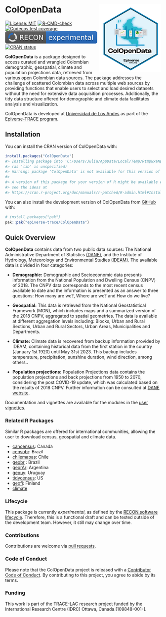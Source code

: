 
<!-- README.md is generated from README.Rmd. Please edit that file. -->
<!-- The code to render this README is stored in .github/workflows/render-readme.yaml -->
<!-- Variables marked with double curly braces will be transformed beforehand: -->
<!-- `packagename` is extracted from the DESCRIPTION file -->
<!-- `gh_repo` is extracted via a special environment variable in GitHub Actions -->

# **ColOpenData** <img src="man/figures/logo.svg" align="right" width="200"/>

<!-- badges: start -->

[![License:
MIT](https://img.shields.io/badge/License-MIT-yellow.svg)](https://opensource.org/license/mit)
[![R-CMD-check](https://github.com/epiverse-trace/ColOpenData/actions/workflows/R-CMD-check.yaml/badge.svg)](https://github.com/epiverse-trace/ColOpenData/actions/workflows/R-CMD-check.yaml)
[![Codecov test
coverage](https://codecov.io/gh/epiverse-trace/ColOpenData/branch/main/graph/badge.svg)](https://app.codecov.io/gh/epiverse-trace/ColOpenData?branch=main)
[![lifecycle-experimental](https://raw.githubusercontent.com/reconverse/reconverse.github.io/master/images/badge-experimental.svg)](https://www.reconverse.org/lifecycle.html#experimental)
[![CRAN
status](https://www.r-pkg.org/badges/version/ColOpenData)](https://CRAN.R-project.org/package=ColOpenData)

<!-- badges: end -->

**ColOpenData** is a package designed to access curated and wrangled
Colombian demographic, geospatial, climate and population projections
data, retrieved from various open Colombian data sources. The package
addresses the challenge of scattered Colombian data across multiple web
sources by providing functions that enable users to select and load
desired datasets without the need for extensive data acquisition
processes. Additionally, the tidy data structure offered for demographic
and climate data facilitates analysis and visualization.

ColOpenData is developed at [Universidad de Los
Andes](https://uniandes.edu.co/) as part of the [Epiverse-TRACE
program](https://data.org/initiatives/epiverse/).

## Installation

You can install the CRAN version of ColOpenData with:

``` r
install.packages("ColOpenData")
#> Installing package into 'C:/Users/Julia/AppData/Local/Temp/RtmpwxaNEo/temp_libpath575034e5549e'
#> (as 'lib' is unspecified)
#> Warning: package 'ColOpenData' is not available for this version of R
#> 
#> A version of this package for your version of R might be available elsewhere,
#> see the ideas at
#> https://cran.r-project.org/doc/manuals/r-patched/R-admin.html#Installing-packages
```

You can also install the development version of ColOpenData from
[GitHub](https://github.com/) with:

``` r
# install.packages("pak")
pak::pak("epiverse-trace/ColOpenData")
```

## Quick Overview

**ColOpenData** contains data from two public data sources: The National
Administrative Department of Statistics
[(DANE)](https://www.dane.gov.co/), and the Institute of Hydrology,
Meteorology and Environmental Studies [(IDEAM)](https://ideam.gov.co).
The available data is divided in four categories:

- **Demographic:** Demographic and Socioeconomic data presents
  information from the National Population and Dwelling Census (CNPV)
  of 2018. The CNPV data corresponds to the most recent census available
  to date and the information is presented as an answer to three
  questions: How many are we?, Where are we? and How do we live?

- **Geospatial:** This data is retrieved from the National
  Geostatistical Framework (MGN), which includes maps and a summarized
  version of the 2018 CNPV, aggregated to spatial geometries. The data
  is available at different aggregation levels including: Blocks, Urban
  and Rural Sections, Urban and Rural Sectors, Urban Areas,
  Municipalities and Departments.

- **Climate:** Climate data is recovered from backup information
  provided by IDEAM, containing historical data from the first station
  in the country (January 1st 1920) until May 31st 2023. This backup
  includes temperature, precipitation, sunshine duration, wind
  direction, among others..

- **Population projections:** Population Projections data contains the
  population projections and back projections from 1950 to 2070,
  considering the post COVID-19 update, which was calculated based on
  the results of 2018 CNPV. Further information can be consulted at
  [DANE
  website](https://www.dane.gov.co/index.php/estadisticas-por-tema/demografia-y-poblacion/proyecciones-de-poblacion).

Documentation and vignettes are available for the modules in the [user
vignettes](https://epiverse-trace.github.io/ColOpenData/).

### Related R Packages

Similar R packages are offered for international communities, allowing
the user to download census, geospatial and climate data.

- [cancensus](https://mountainmath.github.io/cancensus/): Canada
- [censobr](https://ipeagit.github.io/censobr/): Brazil
- [chilemapas](https://github.com/pachadotdev/chilemapas/): Chile
- [geobr](https://ipeagit.github.io/geobr/) : Brazil
- [georAr](https://github.com/PoliticaArgentina/geoAr): Argentina
- [geouy](https://github.com/RichDeto/geouy): Uruguay
- [tidycensus](https://walker-data.com/tidycensus/): US
- [geofi](https://ropengov.github.io/geofi/): Finland
- [climate](https://bczernecki.github.io/climate/)

### Lifecycle

This package is currently *experimental*, as defined by the [RECON
software lifecycle](https://www.reconverse.org/lifecycle.html).
Therefore, this is a functional draft and can be tested outside of the
development team. However, it still may change over time.

### Contributions

Contributions are welcome via [pull
requests](https://github.com/epiverse-trace/ColOpenData/pulls).

### Code of Conduct

Please note that the ColOpenData project is released with a [Contributor
Code of
Conduct](https://github.com/epiverse-trace/.github/blob/main/CODE_OF_CONDUCT.md).
By contributing to this project, you agree to abide by its terms.

### Funding

This work is part of the TRACE-LAC research project funded by the
International Research Centre (IDRC) Ottawa, Canada.\[109848-001-\].
